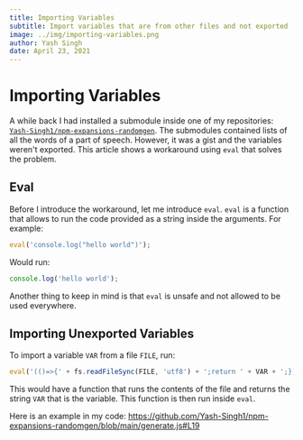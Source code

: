 ```yaml
---
title: Importing Variables
subtitle: Import variables that are from other files and not exported
image: ../img/importing-variables.png
author: Yash Singh
date: April 23, 2021
---
```


# Importing Variables

A while back I had installed a submodule inside one
of my repositories: [`Yash-Singh1/npm-expansions-randomgen`](https://github.com/Yash-Singh1/npm-expansions-randomgen).
The submodules contained lists of all the words of a part of speech. However,
it was a gist and the variables weren't exported. This article shows a workaround
using `eval` that solves the problem.

## Eval

Before I introduce the workaround, let me introduce `eval`. `eval` is a function
that allows to run the code provided as a string inside the arguments. For example:

```js
eval('console.log("hello world")');
```

Would run:

```js
console.log('hello world');
```

Another thing to keep in mind is that `eval` is unsafe and not allowed to be
used everywhere.

## Importing Unexported Variables

To import a variable `VAR` from a file `FILE`, run:

```js
eval('(()=>{' + fs.readFileSync(FILE, 'utf8') + ';return ' + VAR + ';})()');
```

This would have a function that runs the contents of the file and returns the
string `VAR` that is the variable. This function is then run inside `eval`.

Here is an example in my code: <https://github.com/Yash-Singh1/npm-expansions-randomgen/blob/main/generate.js#L19>
